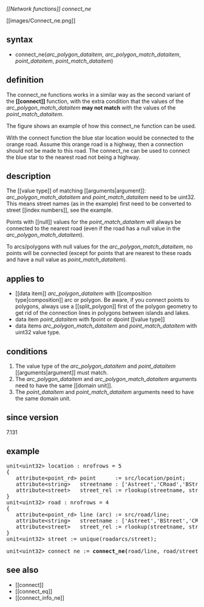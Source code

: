 *[[Network functions]] connect_ne*

[[images/Connect_ne.png]]

## syntax

- connect_ne(*arc_polygon_dataitem*, *arc_polygon_match_dataitem*, *point_dataitem*, *point_match_dataitem*)

## definition

The connect_ne functions works in a similar way as the second variant of the **[[connect]]** function, with the extra condition that the values of the *arc_polygon_match_dataitem* **may not match** with the values of the *point_match_dataitem*.

The figure shows an example of how this connect_ne function can be used.

With the connect function the blue star location would be connected to the orange road. Assume this orange road is a highway, then a connection should not be made to this road. The connect_ne can be used to connect the blue star to the nearest road not being a highway.

## description

The [[value type]] of matching [[arguments|argument]]: *arc_polygon_match_dataitem* and *point_match_dataitem* need to be uint32. This means street names (as in the example) first need to be converted to street [[index numbers]], see the example.

Points with [[null]] values for the *point_match_dataitem* will always be connected to the nearest road (even if the road has a null value in the *arc_polygon_match_dataitem*).

To arcs/polygons with null values for the *arc_polygon_match_dataitem*, no points will be connected (except for points that are nearest to these roads and have a null value as *point_match_dataitem*).

## applies to

- [[data item]] *arc_polygon_dataitem* with [[composition type|composition]] arc or polygon. Be aware, if you connect points to polygons, always use a [[split_polygon]] first of the polygon geometry to get rid of the connection lines in polygons between islands and lakes.
- data item *point_dataitem* with fpoint or dpoint [[value type]]
- data items *arc_polygon_match_dataitem* and *point_match_dataitem* with uint32 value type.

## conditions

1.  The value type of the *arc_polygon_dataitem* and *point_dataitem* [[arguments|argument]] must match.
2.  The *arc_polygon_dataitem* and *arc_polygon_match_dataitem* arguments need to have the same [[domain unit]].
3.  The *point_dataitem* and *point_match_dataitem* arguments need to have the same domain unit.

## since version

7.131

## example

<pre>
unit&lt;uint32&gt; location : nrofrows = 5
{
   attribute&lt;point_rd&gt; point      := src/location/point;
   attribute&lt;string&gt;   streetname : ['Astreet','CRoad','BStreet','DSquare','BStreet'];
   attribute&lt;street&gt;   street_rel := rlookup(streetname, street/values);
}
unit&lt;uint32&gt; road : nrofrows = 4
{
   attribute&lt;point_rd&gt; line (arc) := src/road/line;
   attribute&lt;string&gt;   streetname : ['Astreet','BStreet','CRoad','DSquare'];
   attribute&lt;street&gt;   street_rel := rlookup(streetname, street/values);
}
unit&lt;uint32&gt; street := unique(roadarcs/street);

unit&lt;uint32&gt; connect_ne := <B>connect_ne(</B>road/line, road/street_rel, location/point, location/street_rel<B>)</B>;
</pre>

## see also

- [[connect]]
- [[connect_eq]]
- [[connect_info_ne]]